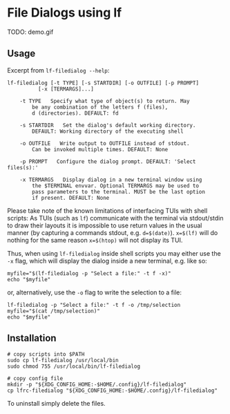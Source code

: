 # File Dialogs using **lf**

TODO: demo.gif

## Usage

Excerpt from `lf-filedialog --help`:

```
lf-filedialog [-t TYPE] [-s STARTDIR] [-o OUTFILE] [-p PROMPT]
		  [-x [TERMARGS]...]

	-t TYPE   Specify what type of object(s) to return. May
		be any combination of the letters f (files),
		d (directories). DEFAULT: fd

	-s STARTDIR   Set the dialog's default working directory.
		DEFAULT: Working directory of the executing shell

	-o OUTFILE   Write output to OUTFILE instead of stdout.
		Can be invoked multiple times. DEFAULT: None

	-p PROMPT   Configure the dialog prompt. DEFAULT: 'Select files(s):'

	-x TERMARGS   Display dialog in a new terminal window using
		the $TERMINAL envvar. Optional TERMARGS may be used to
		pass parameters to the terminal. MUST be the last option
		if present. DEFAULT: None
```

Please take note of the known limitations of interfacing TUIs with
shell scripts: As TUIs (such as `lf`) communicate with the terminal
via stdout/stdin to draw their layouts it is impossible to use
return values in the usual manner (by capturing a commands stdout, e.g.
`d=$(date)`). `x=$(lf)` will do nothing for the same reason `x=$(htop)`
will not display its TUI.

Thus, when using `lf-filedialog` inside shell scripts you may either
use the `-x` flag, which will display the dialog inside a new terminal,
e.g. like so:

```
myfile="$(lf-filedialog -p "Select a file:" -t f -x)"
echo "$myfile"
```

or, alternatively, use the `-o` flag to write the selection to a file:

```
lf-filedialog -p "Select a file:" -t f -o /tmp/selection
myfile="$(cat /tmp/selection)"
echo "$myfile"
```

## Installation

```
# copy scripts into $PATH
sudo cp lf-filedialog /usr/local/bin
sudo chmod 755 /usr/local/bin/lf-filedialog

# copy config file
mkdir -p "${XDG_CONFIG_HOME:-$HOME/.config}/lf-filedialog"
cp lfrc-filedialog "${XDG_CONFIG_HOME:-$HOME/.config}/lf-filedialog"
```

To uninstall simply delete the files.
